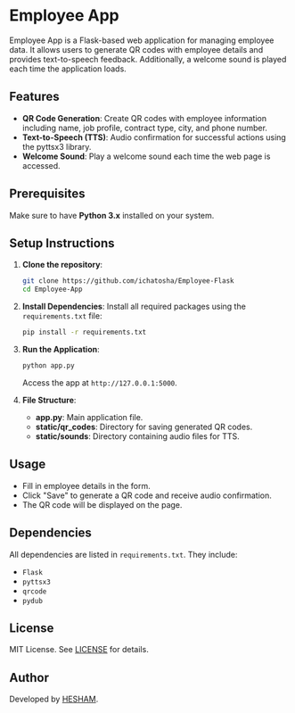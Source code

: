 # Employee App

Employee App is a Flask-based web application for managing employee data. It allows users to generate QR codes with employee details and provides text-to-speech feedback. Additionally, a welcome sound is played each time the application loads.

## Features
- **QR Code Generation**: Create QR codes with employee information including name, job profile, contract type, city, and phone number.
- **Text-to-Speech (TTS)**: Audio confirmation for successful actions using the pyttsx3 library.
- **Welcome Sound**: Play a welcome sound each time the web page is accessed.

## Prerequisites
Make sure to have **Python 3.x** installed on your system.

## Setup Instructions

1. **Clone the repository**:
    ```bash
    git clone https://github.com/ichatosha/Employee-Flask
    cd Employee-App
    ```

2. **Install Dependencies**:
    Install all required packages using the `requirements.txt` file:
    ```bash
    pip install -r requirements.txt
    ```

3. **Run the Application**:
    ```bash
    python app.py
    ```
   Access the app at `http://127.0.0.1:5000`.

4. **File Structure**:
    - **app.py**: Main application file.
    - **static/qr_codes**: Directory for saving generated QR codes.
    - **static/sounds**: Directory containing audio files for TTS.

## Usage
- Fill in employee details in the form.
- Click "Save" to generate a QR code and receive audio confirmation.
- The QR code will be displayed on the page.

## Dependencies
All dependencies are listed in `requirements.txt`. They include:
- `Flask`
- `pyttsx3`
- `qrcode`
- `pydub`

## License
MIT License. See [LICENSE](LICENSE) for details.

## Author
Developed by [HESHAM](https://www.linkedin.com/in/ichatosha).
